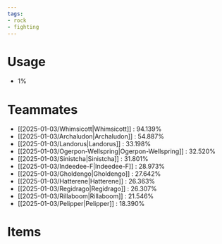 ```yaml
---
tags:
- rock
- fighting
---
```

# Usage
- 1%
# Teammates
- [[2025-01-03/Whimsicott|Whimsicott]] : 94.139%
- [[2025-01-03/Archaludon|Archaludon]] : 54.887%
- [[2025-01-03/Landorus|Landorus]] : 33.198%
- [[2025-01-03/Ogerpon-Wellspring|Ogerpon-Wellspring]] : 32.520%
- [[2025-01-03/Sinistcha|Sinistcha]] : 31.801%
- [[2025-01-03/Indeedee-F|Indeedee-F]] : 28.973%
- [[2025-01-03/Gholdengo|Gholdengo]] : 27.642%
- [[2025-01-03/Hatterene|Hatterene]] : 26.363%
- [[2025-01-03/Regidrago|Regidrago]] : 26.307%
- [[2025-01-03/Rillaboom|Rillaboom]] : 21.546%
- [[2025-01-03/Pelipper|Pelipper]] : 18.390%
# Items